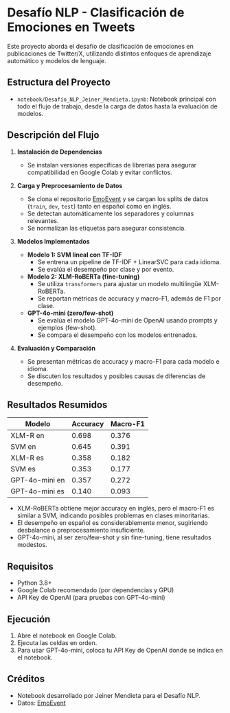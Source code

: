 # Desafío NLP - Clasificación de Emociones en Tweets

Este proyecto aborda el desafío de clasificación de emociones en publicaciones de Twitter/X, utilizando distintos enfoques de aprendizaje automático y modelos de lenguaje.

## Estructura del Proyecto

- `notebook/Desafío_NLP_Jeiner_Mendieta.ipynb`: Notebook principal con todo el flujo de trabajo, desde la carga de datos hasta la evaluación de modelos.

## Descripción del Flujo

1. **Instalación de Dependencias**
   - Se instalan versiones específicas de librerías para asegurar compatibilidad en Google Colab y evitar conflictos.

2. **Carga y Preprocesamiento de Datos**
   - Se clona el repositorio [EmoEvent](https://github.com/fmplaza/EmoEvent) y se cargan los splits de datos (`train`, `dev`, `test`) tanto en español como en inglés.
   - Se detectan automáticamente los separadores y columnas relevantes.
   - Se normalizan las etiquetas para asegurar consistencia.

3. **Modelos Implementados**
   - **Modelo 1: SVM lineal con TF-IDF**
     - Se entrena un pipeline de TF-IDF + LinearSVC para cada idioma.
     - Se evalúa el desempeño por clase y por evento.
   - **Modelo 2: XLM-RoBERTa (fine-tuning)**
     - Se utiliza `transformers` para ajustar un modelo multilingüe XLM-RoBERTa.
     - Se reportan métricas de accuracy y macro-F1, además de F1 por clase.
   - **GPT-4o-mini (zero/few-shot)**
     - Se evalúa el modelo GPT-4o-mini de OpenAI usando prompts y ejemplos (few-shot).
     - Se compara el desempeño con los modelos entrenados.

4. **Evaluación y Comparación**
   - Se presentan métricas de accuracy y macro-F1 para cada modelo e idioma.
   - Se discuten los resultados y posibles causas de diferencias de desempeño.

## Resultados Resumidos

| Modelo                | Accuracy | Macro-F1 |
|-----------------------|----------|----------|
| XLM-R en              | 0.698    | 0.376    |
| SVM en                | 0.645    | 0.391    |
| XLM-R es              | 0.358    | 0.182    |
| SVM es                | 0.353    | 0.177    |
| GPT-4o-mini en        | 0.357    | 0.272    |
| GPT-4o-mini es        | 0.140    | 0.093    |

- XLM-RoBERTa obtiene mejor accuracy en inglés, pero el macro-F1 es similar a SVM, indicando posibles problemas en clases minoritarias.
- El desempeño en español es considerablemente menor, sugiriendo desbalance o preprocesamiento insuficiente.
- GPT-4o-mini, al ser zero/few-shot y sin fine-tuning, tiene resultados modestos.

## Requisitos

- Python 3.8+
- Google Colab recomendado (por dependencias y GPU)
- API Key de OpenAI (para pruebas con GPT-4o-mini)

## Ejecución

1. Abre el notebook en Google Colab.
2. Ejecuta las celdas en orden.
3. Para usar GPT-4o-mini, coloca tu API Key de OpenAI donde se indica en el notebook.

## Créditos

- Notebook desarrollado por Jeiner Mendieta para el Desafío NLP.
- Datos: [EmoEvent](https://github.com/fmplaza/EmoEvent)